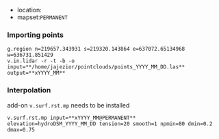 * location:
* mapset:`PERMANENT`
### Importing points
```
g.region n=219657.343931 s=219320.143864 e=637072.65134968 w=636731.851429 
v.in.lidar -r -t -b -o input=**/home/jajezior/pointclouds/points_YYYY_MM_DD.las** output=**xYYYY_MM**
```

### Interpolation
add-on `v.surf.rst.mp` needs to be installed
```
v.surf.rst.mp input=**xYYYY_MM@PERMANENT** elevation=hydroDSM_YYYY_MM_DD tension=20 smooth=1 npmin=80 dmin=0.2 dmax=0.75
```
